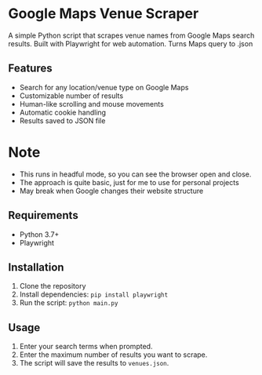 # Google Maps Venue Scraper

A simple Python script that scrapes venue names from Google Maps search results. Built with Playwright for web automation.
Turns Maps query to .json

## Features
- Search for any location/venue type on Google Maps
- Customizable number of results
- Human-like scrolling and mouse movements
- Automatic cookie handling
- Results saved to JSON file

# Note
 - This runs in headful mode, so you can see the browser open and close.
 - The approach is quite basic, just for me to use for personal projects
 - May break when Google changes their website structure

## Requirements
- Python 3.7+
- Playwright

## Installation

1. Clone the repository
2. Install dependencies: `pip install playwright`
3. Run the script: `python main.py`

## Usage

1. Enter your search terms when prompted.
2. Enter the maximum number of results you want to scrape.
3. The script will save the results to `venues.json`.


